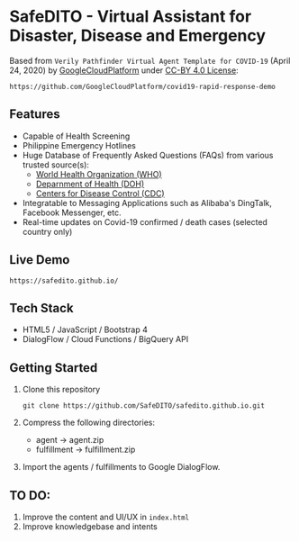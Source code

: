 # SafeDITO - Virtual Assistant for Disaster, Disease and Emergency

Based from `Verily Pathfinder Virtual Agent Template for COVID-19` (April 24, 2020) by [GoogleCloudPlatform](https://github.com/GoogleCloudPlatform) under [CC-BY 4.0 License](https://github.com/GoogleCloudPlatform/covid19-rapid-response-demo/blob/master/agent-template/LICENSE):

    https://github.com/GoogleCloudPlatform/covid19-rapid-response-demo


## Features
* Capable of Health Screening
* Philippine Emergency Hotlines
* Huge Database of Frequently Asked Questions (FAQs) from various trusted source(s):
    * [World Health Organization (WHO)](https://www.who.int/news-room/q-a-detail/q-a-coronaviruses)
    * [Deparnment of Health (DOH)](https://www.doh.gov.ph/COVID-19/FAQs)
    * [Centers for Disease Control (CDC)](https://www.cdc.gov/coronavirus/2019-ncov/faq.html)
* Integratable to Messaging Applications such as Alibaba's DingTalk, Facebook Messenger, etc.
* Real-time updates on Covid-19 confirmed / death cases (selected country only)

## Live Demo

    https://safedito.github.io/

## Tech Stack
* HTML5 / JavaScript / Bootstrap 4
* DialogFlow / Cloud Functions / BigQuery API

## Getting Started
1. Clone this repository
    
    `git clone https://github.com/SafeDITO/safedito.github.io.git`

2. Compress the following directories:
    * agent -> agent.zip
    * fulfillment -> fulfillment.zip

3. Import the agents / fulfillments to Google DialogFlow.

## TO DO:
1. Improve the content and UI/UX in `index.html`
2. Improve knowledgebase and intents

